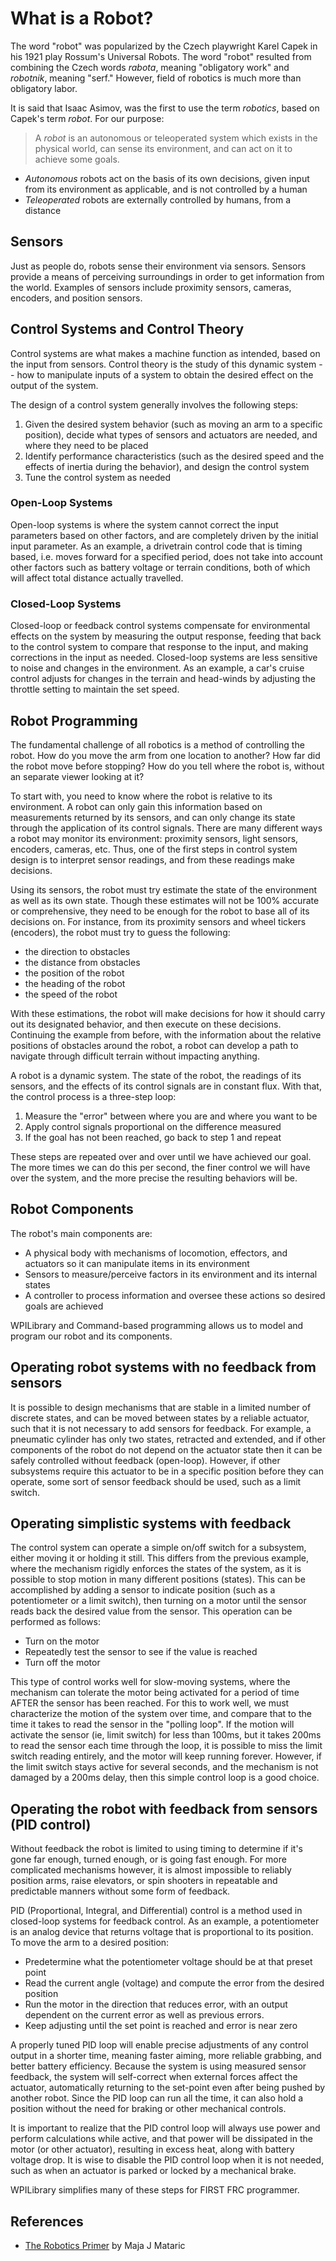 # What is a Robot?
The word "robot" was popularized by the Czech playwright Karel Capek in his 1921
play Rossum's Universal Robots. The word "robot" resulted from combining the
Czech words _rabota_, meaning "obligatory work" and _robotnik_, meaning "serf."
However, field of robotics is much more than obligatory labor.

It is said that Isaac Asimov, was the first to use the term _robotics_, based
on Capek's term _robot_. For our purpose:

> A _robot_ is an autonomous or teleoperated system which exists in the physical
> world, can sense its environment, and can act on it to achieve some goals.

- _Autonomous_ robots act on the basis of its own decisions, given input
  from its environment as applicable, and is not controlled by a human
- _Teleoperated_ robots are externally controlled by humans, from a distance

## Sensors
Just as people do, robots sense their environment via sensors. Sensors
provide a means of perceiving surroundings in order to get
information from the world. Examples of sensors include proximity sensors,
cameras, encoders, and position sensors.

## Control Systems and Control Theory
Control systems are what makes a machine function as intended, based on the
input from sensors. Control theory is the study of this dynamic system
-- how to manipulate inputs of a system to obtain the desired
effect on the output of the system.

The design of a control system generally involves the following steps:
1. Given the desired system behavior (such as moving an arm to a specific
position), decide what types of sensors and actuators are needed, and where
they need to be placed
2. Identify performance characteristics (such as the desired speed and the
effects of inertia during the behavior), and design the control system
3. Tune the control system as needed

### Open-Loop Systems
Open-loop systems is where the system cannot correct the input parameters based
on other factors, and are completely driven by the initial input parameter. As
an example, a drivetrain control code that is timing based, i.e. moves forward
for a specified period, does not take into account other factors such as
battery voltage or terrain conditions, both of which will affect total distance
actually travelled.

### Closed-Loop Systems
Closed-loop or feedback control systems compensate for environmental effects on
the system by measuring the output response, feeding that back to the control
system to compare that response to the input, and making corrections in the
input as needed. Closed-loop systems are less sensitive to noise and changes in
the environment. As an example, a car's cruise control adjusts for changes in
the terrain and head-winds by adjusting the throttle setting to maintain the
set speed.

## Robot Programming
The fundamental challenge of all robotics is a method of controlling the robot.
How do you move the arm from one location to another? How far did the robot move
before stopping? How do you tell where the robot is, without an separate viewer
looking at it?

To start with, you need to know where the robot is relative to its environment.
A robot can only gain this information based on measurements returned by its
sensors, and can only change its state through the application of its
control signals. There are many different ways a robot may monitor its
environment: proximity sensors, light sensors, encoders, cameras, etc.
Thus, one of the first steps in control system design is to interpret sensor
readings, and from these readings make decisions.

Using its sensors, the robot must try estimate the state of the environment
as well as its own state. Though these estimates will not be 100% accurate or
comprehensive, they need to be enough for the robot to base all of its
decisions on. For instance, from its proximity sensors and wheel tickers
(encoders), the robot must try to guess the following:

  - the direction to obstacles
  - the distance from obstacles
  - the position of the robot
  - the heading of the robot
  - the speed of the robot

With these estimations, the robot will make decisions for how it should carry
out its designated behavior, and then execute on these decisions. Continuing
the example from before, with the information about the relative positions
of obstacles around the robot, a robot can develop a path to navigate through
difficult terrain without impacting anything.

A robot is a dynamic system. The state of the robot, the readings of its
sensors, and the effects of its control signals are in constant flux.
With that, the control process is a three-step loop:

  1. Measure the "error" between where you are and where you want to be
  2. Apply control signals proportional on the difference measured
  3. If the goal has not been reached, go back to step 1 and repeat

These steps are repeated over and over until we have achieved our goal. The
more times we can do this per second, the finer control we will have over
the system, and the more precise the resulting behaviors will be.

## Robot Components
The robot's main components are:
- A physical body with mechanisms of locomotion, effectors, and actuators so it
can manipulate items in its environment
- Sensors to measure/perceive factors in its environment and its internal states
- A controller to process information and oversee these actions so desired
goals are achieved

WPILibrary and Command-based programming allows us to model and program our
robot and its components.

## Operating robot systems with no feedback from sensors
It is possible to design mechanisms that are stable in a limited number of
discrete states, and can be moved between states by a reliable actuator,
such that it is not necessary to add sensors for
feedback. For example, a pneumatic cylinder has only two states,
retracted and extended, and if other components of the robot do not
depend on the actuator state then it can be safely controlled without feedback
(open-loop). However, if other subsystems require this actuator to be in a
specific position before they can operate,
some sort of sensor feedback should be used, such as a limit switch.

## Operating simplistic systems with feedback
The control system can operate a simple on/off switch for a subsystem, either
moving it or holding it still.
This differs from the previous example, where the mechanism rigidly enforces
the states of the system, as it is possible
to stop motion in many different positions (states). This can be accomplished
by adding a sensor to indicate position
(such as a potentiometer or a limit switch), then turning on a motor until the
sensor reads back the desired value
from the sensor. This operation can be performed as follows:
  - Turn on the motor
  - Repeatedly test the sensor to see if the value is reached
  - Turn off the motor

This type of control works well for slow-moving systems, where the mechanism
can tolerate the motor being activated
for a period of time AFTER the sensor has been reached. For this to work well,
we must characterize the motion of the
system over time, and compare that to the time it takes to read the sensor in
the "polling loop".
If the motion will activate the sensor (ie, limit switch) for less than 100ms,
but it takes 200ms to read the sensor each
time through the loop, it is possible to miss the limit switch reading
entirely, and the motor will keep running forever.
However, if the limit switch stays active for several seconds, and the
mechanism is not damaged by a 200ms delay, then
this simple control loop is a good choice.

## Operating the robot with feedback from sensors (PID control)
Without feedback the robot is limited to using timing to determine if it's gone
far enough, turned enough, or is going fast enough. For more complicated
mechanisms however, it is almost impossible to reliably position arms, raise
elevators, or spin shooters in repeatable and predictable manners without some
form of feedback.

PID (Proportional, Integral, and Differential) control is a method used in
closed-loop systems for feedback control.
As an example, a potentiometer is an analog device that returns voltage that is
proportional to its position.
To move the arm to a desired position:
  - Predetermine what the potentiometer voltage should be at that preset point
  - Read the current angle (voltage) and compute the error from the desired
  position
  - Run the motor in the direction that reduces error, with an output dependent
  on the current error as well as previous errors.
  - Keep adjusting until the set point is reached and error is near zero

A properly tuned PID loop will enable precise adjustments of any control output
in a shorter time, meaning faster aiming, more reliable grabbing, and better
battery efficiency. Because the system is using measured sensor feedback, the
system will self-correct when external forces affect the actuator,
automatically returning to the set-point even after being pushed by another
robot. Since the PID loop can run all the time, it can also hold a position
without the need for braking or other mechanical controls.

It is important to realize that the PID control loop will always use power and
perform calculations while active, and that power will be dissipated in the
motor (or other actuator), resulting in excess heat, along with battery
voltage drop. It is wise to disable the PID control
loop when it is not needed, such as when
an actuator is parked or locked by a mechanical brake.

WPILibrary simplifies many of these steps for FIRST FRC programmer.

## References
- [The Robotics Primer](https://mitpress.mit.edu/books/robotics-primer)
by Maja J Mataric
